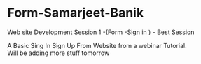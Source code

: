 # Form-Samarjeet-Banik
Web site Development Session 1 -(Form -Sign in ) - Best Session 

A Basic Sing In Sign Up From Website from a webinar Tutorial.  
Will be adding more stuff tomorrow
